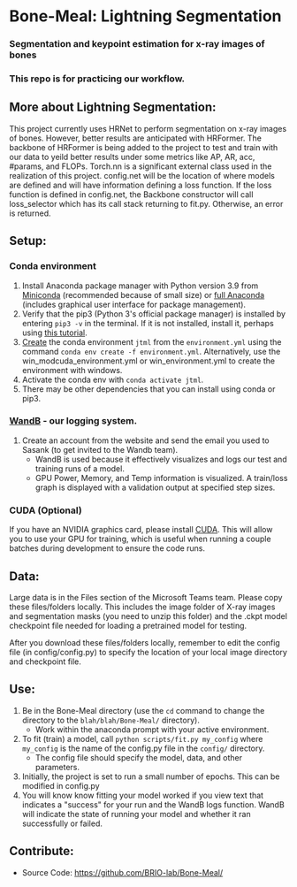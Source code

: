# Bone-Meal: Lightning Segmentation

### Segmentation and keypoint estimation for x-ray images of bones
### This repo is for practicing our workflow.


## More about Lightning Segmentation:
This project currently uses HRNet to perform segmentation on x-ray images of bones. However, better results are anticipated with HRFormer. The backbone of HRFormer is being added to the project to test and train with our data to yeild better results under some metrics like AP, AR, acc, #params, and FLOPs.
Torch.nn is a significant external class used in the realization of this project.
config.net will be the location of where models are defined and will have information defining a loss function. If the loss function is defined in config.net, the Backbone constructor will call loss_selector which has its call stack returning to fit.py. Otherwise, an error is returned.


## Setup:

### Conda environment

1. Install Anaconda package manager with Python version 3.9 from [Miniconda](https://docs.conda.io/en/latest/miniconda.html) (recommended because of small size) or [full Anaconda](https://docs.anaconda.com/anaconda/install/index.html) (includes graphical user interface for package management).
2. Verify that the pip3 (Python 3's official package manager) is installed by entering `pip3 -v` in the terminal. If it is not installed, install it, perhaps using [this tutorial](https://www.activestate.com/resources/quick-reads/how-to-install-and-use-pip3/).
3. [Create](https://docs.conda.io/projects/conda/en/latest/user-guide/tasks/manage-environments.html#creating-an-environment-from-an-environment-yml-file) the conda environment `jtml` from the `environment.yml` using the command `conda env create -f environment.yml`.
    Alternatively, use the win_modcuda_environment.yml or win_environment.yml to create the environment with windows.
4. Activate the conda env with `conda activate jtml`.
5. There may be other dependencies that you can install using conda or pip3.

### [WandB](https://wandb.ai/) - our logging system.

1. Create an account from the website and send the email you used to Sasank (to get invited to the Wandb team).
    - WandB is used because it effectively visualizes and logs our test and training runs of a model.
    - GPU Power, Memory, and Temp information is visualized. A train/loss graph is displayed with a validation output at specified step sizes. 

### CUDA (Optional)

If you have an NVIDIA graphics card, please install [CUDA](https://nvidia.custhelp.com/app/answers/detail/a_id/2136/~/how-to-install-cuda). This will allow you to use your GPU for training, which is useful when running a couple batches during development to ensure the code runs.

## Data:

Large data is in the Files section of the Microsoft Teams team. Please copy these files/folders locally. This includes the image folder of X-ray images and segmentation masks (you need to unzip this folder) and the .ckpt model checkpoint file needed for loading a pretrained model for testing.

After you download these files/folders locally, remember to edit the config file (in config/config.py) to specify the location of your local image directory and checkpoint file.

## Use:

1. Be in the Bone-Meal directory (use the `cd` command to change the directory to the `blah/blah/Bone-Meal/` directory).
    - Work within the anaconda prompt with your active environment.
2. To fit (train) a model, call `python scripts/fit.py my_config` where `my_config` is the name of the config.py file in the `config/` directory.
    - The config file should specify the model, data, and other parameters.
3. Initially, the project is set to run a small number of epochs. This can be modified in config.py
4. You will know know fitting your model worked if you view text that indicates a "success" for your run and the WandB logs function. WandB will indicate the state of running your model and whether it ran successfully or failed.
## Contribute:

- Source Code: https://github.com/BRIO-lab/Bone-Meal/
